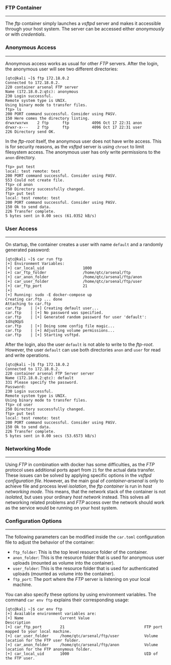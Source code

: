 ### FTP Container

----

The *ftp* container simply launches a *vsftpd* server and makes it accessible through your host system. 
The server can be accessed either *anonymously* or with *credentials*. 


### Anonymous Access

----

Anonymous access works as usual for other *FTP* servers. After the login, the anonymous user will
see two different directories:

```console
[qtc@kali ~]$ ftp 172.18.0.2
Connected to 172.18.0.2.
220 container arsenal FTP server
Name (172.18.0.2:qtc): anonymous
230 Login successful.
Remote system type is UNIX.
Using binary mode to transfer files.
ftp> ls
200 PORT command successful. Consider using PASV.
150 Here comes the directory listing.
drwxrwxrwx    2 ftp      ftp          4096 Oct 17 22:31 anon
drwxr-x---    2 ftp      ftp          4096 Oct 17 22:31 user
226 Directory send OK.
```

In the *ftp-root* itself, the anonymous user does not have write access. This is for security reasons,
as the *vsftpd* server is using ``chroot`` to limit filesystem access. The anonymous user has only
write permissions to the ``anon`` directory.

```console
ftp> put test
local: test remote: test
200 PORT command successful. Consider using PASV.
553 Could not create file.
ftp> cd anon
250 Directory successfully changed.
ftp> put test
local: test remote: test
200 PORT command successful. Consider using PASV.
150 Ok to send data.
226 Transfer complete.
5 bytes sent in 0.00 secs (61.0352 kB/s)
```

### User Access

----

On startup, the container creates a user with name ``default`` and a randomly generated password:

```console
[qtc@kali ~]$ car run ftp
[+] Environment Variables:
[+]	car_local_uid                 1000
[+]	car_ftp_folder                /home/qtc/arsenal/ftp
[+]	car_anon_folder               /home/qtc/arsenal/ftp/anon
[+]	car_user_folder               /home/qtc/arsenal/ftp/user
[+]	car_ftp_port                  21
[+] 
[+] Running: sudo -E docker-compose up
Creating car.ftp ... done
Attaching to car.ftp
car.ftp    | [+] Creating default user...
car.ftp    | [+] No password was specified.
car.ftp    | [+] Generated random password for user 'default': 1dXq9QpS
car.ftp    | [+] Doing some config file magic...
car.ftp    | [+] Adjusting volume permissions...
car.ftp    | [+] Starting vsftpd.
```

After the login, also the user ``default`` is not able to write to the *ftp-root*. However, the
user ``default`` can use both directories ``anon`` and ``user`` for read and write operations.

```console
[qtc@kali ~]$ ftp 172.18.0.2
Connected to 172.18.0.2.
220 container arsenal FTP Server server
Name (172.18.0.2:qtc): default
331 Please specify the password.
Password:
230 Login successful.
Remote system type is UNIX.
Using binary mode to transfer files.
ftp> cd user
250 Directory successfully changed.
ftp> put test
local: test remote: test
200 PORT command successful. Consider using PASV.
150 Ok to send data.
226 Transfer complete.
5 bytes sent in 0.00 secs (53.6573 kB/s)
```

### Networking Mode

----

Using *FTP* in combination with docker has some difficulties, as the *FTP* protocol uses additional ports apart from ``21`` for the
actual data transfer. These issues can be solved by applying specific options in the *vsftpd configuration file*. However,
as the main goal of *container-arsenal* is only to achieve file and process level *isolation*, the *ftp container* is run in *host networking mode*.
This means, that the network stack of the container is not *isolated*, but uses your ordinary *host network* instead. This solves
all networking related problems and *FTP* access over the network should work as the service would be running on your host system.


### Configuration Options

----

The following parameters can be modified inside the ``car.toml`` configuration file to adjust
the behavior of the container:

* ``ftp_folder``: This is the top level resource folder of the container.
* ``anon_folder``: This is the resource folder that is used for anonymous user uploads (mounted as volume into the container).
* ``user_folder``: This is the resource folder that is used for authenticated uploads (mounted as volume into the container).
* ``ftp_port``: The port where the *FTP* server is listening on your local machine.

You can also specify these options by using environment variables. The command ``car env ftp`` explains their corresponding usage:

```console
[qtc@kali ~]$ car env ftp
[+] Available environment variables are:
[+] Name                Current Value                        Description
[+] car_ftp_port        21                                   FTP port mapped to your local machine.
[+] car_user_folder     /home/qtc/arsenal/ftp/user           Volume location for the FTP user folder.
[+] car_anon_folder     /home/qtc/arsenal/ftp/anon           Volume location for the FTP anonymous folder.
[+] car_local_uid       1000                                 UID of the FTP user.
```
